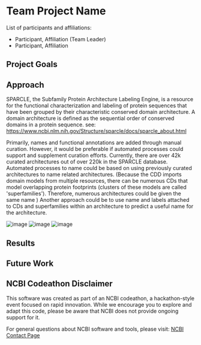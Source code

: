 # Team Project Name

List of participants and affiliations:
- Participant, Affiliation (Team Leader)
- Participant, Affiliation

## Project Goals

## Approach
SPARCLE, the Subfamily Protein Architecture Labeling Engine, is a resource for the functional characterization and labeling of protein sequences that have been grouped by their characteristic conserved domain architecture. A domain architecture is defined as the sequential order of conserved domains in a protein sequence.  see: https://www.ncbi.nlm.nih.gov/Structure/sparcle/docs/sparcle_about.html

Primarily, names and functional annotations are added through manual curation. However, it would be preferable if automated processes could support and supplement curation efforts. Currently, there are over 42k curated architectures out of over 220k in the SPARCLE database.  Automated processes to name could be based on using previously curated architectures to name related architectures. (Because the CDD imports domain models from multiple resources, there can be numerous CDs that model overlapping protein footprints (clusters of these models are called 'superfamilies'). Therefore, numerous architectures could be given the same name ) Another approach could be to use name and labels attached to CDs and superfamilies within an architecture to predict a useful name for the architecture.

![image](https://github.com/NCBI-Codeathons/mlxai-2024-team-gwadz-yang/assets/35601022/debf6388-734a-472d-9bdd-8a8013a4400f)
![image](https://github.com/NCBI-Codeathons/mlxai-2024-team-gwadz-yang/assets/35601022/72302944-3ad2-482f-a0d7-5ebd7a87f633)
![image](https://github.com/NCBI-Codeathons/mlxai-2024-team-gwadz-yang/assets/35601022/fc5f012e-0666-443a-a73c-212da92ad77f)


## Results

## Future Work

## NCBI Codeathon Disclaimer
This software was created as part of an NCBI codeathon, a hackathon-style event focused on rapid innovation. While we encourage you to explore and adapt this code, please be aware that NCBI does not provide ongoing support for it.

For general questions about NCBI software and tools, please visit: [NCBI Contact Page](https://www.ncbi.nlm.nih.gov/home/about/contact/)


